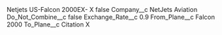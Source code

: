 <?xml version="1.0" encoding="UTF-8"?>
<CustomMetadata xmlns="http://soap.sforce.com/2006/04/metadata" xmlns:xsi="http://www.w3.org/2001/XMLSchema-instance" xmlns:xsd="http://www.w3.org/2001/XMLSchema">
    <label>Netjets US-Falcon 2000EX- X</label>
    <protected>false</protected>
    <values>
        <field>Company__c</field>
        <value xsi:type="xsd:string">NetJets Aviation</value>
    </values>
    <values>
        <field>Do_Not_Combine__c</field>
        <value xsi:type="xsd:boolean">false</value>
    </values>
    <values>
        <field>Exchange_Rate__c</field>
        <value xsi:type="xsd:double">0.9</value>
    </values>
    <values>
        <field>From_Plane__c</field>
        <value xsi:type="xsd:string">Falcon 2000</value>
    </values>
    <values>
        <field>To_Plane__c</field>
        <value xsi:type="xsd:string">Citation X</value>
    </values>
</CustomMetadata>
